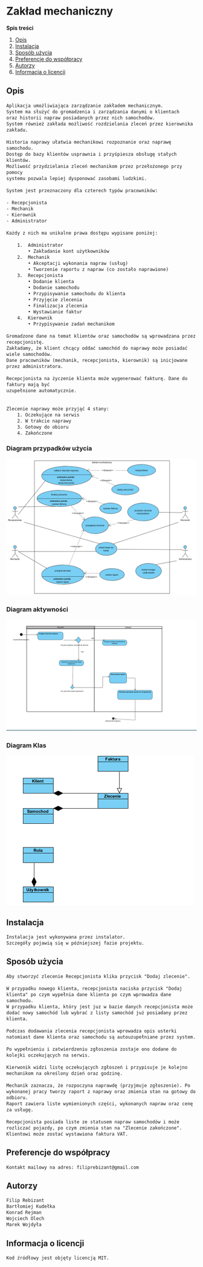# Zakład mechaniczny

**Spis treści**

 1. [Opis](#opis)
 2. [Instalacja](#Instalacja)
 3. [Sposób użycia](#sposób-użycia)
 4. [Preferencje do współpracy](#preferencje-do-współpracy)
 5. [Autorzy](#autorzy)
 6. [Informacja o licencji](#informacja-o-licencji)
 
 
## Opis
    Aplikacja umożliwiająca zarządzanie zakładem mechanicznym.
    System ma służyć do gromadzenia i zarządzania danymi o klientach
    oraz historii napraw posiadanych przez nich samochodów.
    System również zakłada możliwość rozdzielania zleceń przez kierownika zakładu.

    Historia naprawy ułatwia mechanikowi rozpoznanie oraz naprawę samochodu.
    Dostęp do bazy klientów usprawnia i przyśpiesza obsługę stałych klientów.
    Możliwość przydzielania zleceń mechanikom przez przełożonego przy pomocy
    systemu pozwala lepiej dysponować zasobami ludzkimi.

    System jest przeznaczony dla czterech typów pracowników:

    - Recepcjonista
    - Mechanik
    - Kierownik
    - Administrator

    Każdy z nich ma unikalne prawa dostępu wypisane poniżej:
    
        1.	Administrator
            • Zakładanie kont użytkowników
        2.	Mechanik
            • Akceptacji wykonania napraw (usług)
            • Tworzenie raportu z napraw (co zostało naprawione)
        3.	Recepcjonista
            • Dodanie klienta
            • Dodanie samochodu
            • Przypisywanie samochodu do klienta
            • Przyjęcie zlecenia
            • Finalizacja zlecenia 
            • Wystawianie faktur
        4.	Kierownik
            • Przypisywanie zadań mechanikom
    
    Gromadzone dane na temat klientów oraz samochodów są wprowadzana przez recepcjonistę.
    Zakładamy, że klient chcący oddać samochód do naprawy może posiadać wiele samochodów.
    Dane pracowników (mechanik, recepcjonista, kierownik) są inicjowane przez administratora.
    
    Recepcjonista na życzenie klienta może wygenerować fakturę. Dane do faktury mają być
    uzupełnione automatycznie.

    
    Zlecenie naprawy może przyjąć 4 stany: 
        1. Oczekujące na serwis
        2. W trakcie naprawy
        3. Gotowy do obioru
        4. Zakończone

### Diagram przypadków użycia
![Screenshot](diagrams/use_cases_diagram.png)
### Diagram aktywności
![Screenshot](diagrams/activity_diagram.PNG)
### Diagram Klas
![Screenshot](diagrams/class_diagram.png)
    
## Instalacja
    Instalacja jest wykonywana przez instalator. 
    Szczegóły pojawią się w późniejszej fazie projektu.
## Sposób użycia
    Aby stworzyć zlecenie Recepcjonista klika przycisk "Dodaj zlecenie".
    
    W przypadku nowego klienta, recepcjonista naciska przycisk "Dodaj klienta" po czym wypełnia dane klienta po czym wprowadza dane samochodu.
    W przypadku klienta, który jest juz w bazie danych recepcjonista może dodać nowy samochód lub wybrać z listy samochód już posiadany przez klienta.
    
    Podczas dodawania zlecenia recepcjonista wprowadza opis usterki natomiast dane klienta oraz samochodu są autouzupełniane przez system.
    
    Po wypełnieniu i zatwierdzeniu zgłoszenia zostaje ono dodane do kolejki oczekujących na serwis.
    
    Kierwonik widzi listę oczekujących zgłoszeń i przypisuje je kolejno mechanikom na określony dzień oraz godzinę.
    
    Mechanik zaznacza, że rozpoczyna naprawdę (przyjmuje zgłoszenie). Po wykonanej pracy tworzy raport z naprawy oraz zmienia stan na gotowy do odbioru.
    Raport zawiera liste wymienionych części, wykonanych napraw oraz cenę za usługę.
    
    Recepcjonista posiada liste ze statusem napraw samochodów i może rozliczać pojazdy, po czym zmienia stan na "Zlecenie zakończone".
    Klientowi może zostać wystawiona faktura VAT.
    

## Preferencje do współpracy
    Kontakt mailowy na adres: filiprebizant@gmail.com
    
## Autorzy
    Filip Rebizant
    Bartłomiej Kudełka
    Konrad Rejman
    Wojciech Olech
    Marek Wojdyła
     
## Informacja o licencji    
    Kod źródłowy jest objęty licencją MIT.
